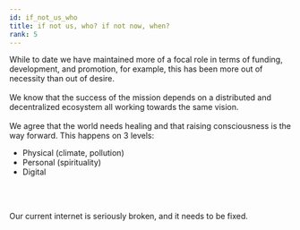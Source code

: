 ```yaml
---
id: if_not_us_who
title: if not us, who? if not now, when?
rank: 5
---
```


While to date we have maintained more of a focal role in terms of funding, development, and promotion, for example, this has been more out of necessity than out of desire.
<br />
<br />
We know that the success of the mission depends on a distributed and decentralized ecosystem all working towards the same vision.
<br />
<br />
We agree that the world needs healing and that raising consciousness is the way forward. This happens on 3 levels:
<br />

- Physical (climate, pollution)
- Personal (spirituality)
- Digital
<br />
<br />

Our current internet is seriously broken, and it needs to be fixed.
